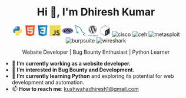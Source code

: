 <h1 align="center">Hi 👋, I'm Dhiresh Kumar</h1>

<p align="center">
    <img src="https://raw.githubusercontent.com/devicons/devicon/master/icons/python/python-original.svg" alt="python" width="30" height="30"/>
    <img src="https://raw.githubusercontent.com/devicons/devicon/master/icons/html5/html5-original.svg" alt="html5" width="30" height="30"/>
    <img src="https://raw.githubusercontent.com/devicons/devicon/master/icons/css3/css3-original.svg" alt="css3" width="30" height="30"/>
    <img src="https://raw.githubusercontent.com/devicons/devicon/master/icons/javascript/javascript-original.svg" alt="javascript" width="30" height="30"/>
    <img src="https://raw.githubusercontent.com/devicons/devicon/master/icons/php/php-original.svg" alt="php" width="30" height="30"/>
    <img src="https://raw.githubusercontent.com/devicons/devicon/master/icons/mysql/mysql-original.svg" alt="mysql" width="30" height="30"/>
    <img src="https://raw.githubusercontent.com/devicons/devicon/master/icons/wordpress/wordpress-original.svg" alt="wordpress" width="30" height="30"/>
    <img src="https://raw.githubusercontent.com/devicons/devicon/master/icons/bash/bash-original.svg" alt="bash" width="30" height="30"/>
    <img src="https://static-00.iconduck.com/assets.00/cisco-icon-2048x2048-yvjuekbj.png" alt="cisco" width="30" height="30"/>
    <img src="https://m.eyeofriyadh.com/training/course_images/2019/03/213894c8472d9.png" alt="ceh" width="30" height="30"/>
    <img src="https://w7.pngwing.com/pngs/122/777/png-transparent-metasploit-project-penetration-test-security-hacker-computer-security-shellcode-ruby-blue-angle-logo.png" alt="metasploit" width="30" height="30"/>
    <img src="https://www.portswigger.net/burp-suite/images/burp-suite.svg" alt="burpsuite" width="30" height="30"/>
    <img src="https://www.wireshark.org/assets/images/wireshark-logo.svg" alt="wireshark" width="30" height="30"/>
</p>

<p align="center">
    Website Developer | Bug Bounty Enthusiast | Python Learner
</p>

- 👋 **I’m currently working as a website developer.**
- 👀 **I’m interested in Bug Bounty and Development.**
- 🌱 **I’m currently learning Python** and exploring its potential for web development and automation.
- 📫 **How to reach me**: [kushwahadhiresh1@gmail.com](mailto:kushwahadhiresh1@gmail.com)

<!---
This is a ✨ special ✨ repository because its `README.md` (this file) appears on your GitHub profile.
You can click the Preview link to take a look at your changes.
--->
